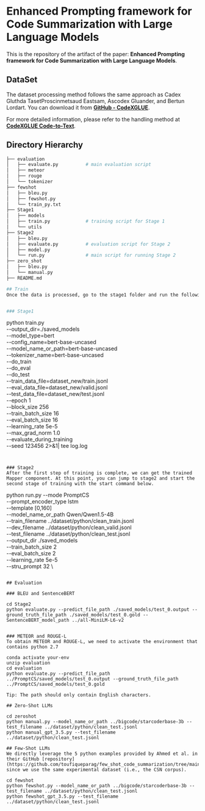 # Enhanced Prompting framework for Code Summarization with Large Language Models

This is the repository of the artifact of the paper: **Enhanced Prompting framework for Code Summarization with Large Language Models**.

## DataSet

The dataset processing method follows the same approach as Cadex Gluthda TasetProscinmetsaud Eastsam, Ascodex Gluander, and Bertun Lordart. You can download it from **[GitHub - CodeXGLUE](https://github.com/microsoft/CodeXGLUE)**.  

For more detailed information, please refer to the handling method at **[CodeXGLUE Code-to-Text](https://github.com/microsoft/CodeXGLUE/tree/main/Code-Text/code-to-text)**. 

## Directory Hierarchy
```bash
├── evaluation
│   ├── evaluate.py          # main evaluation script
│   ├── meteor
│   ├── rouge
│   └── tokenizer
├── fewshot
│   ├── bleu.py
│   ├── fewshot.py
│   └── train_py.txt
├── Stage1
│   ├── models
│   ├── train.py             # training script for Stage 1
│   └── utils
├── Stage2
│   ├── bleu.py
│   ├── evaluate.py          # evaluation script for Stage 2
│   ├── model.py
│   └── run.py               # main script for running Stage 2
├── zero_shot
│   ├── bleu.py
│   └── manual.py
├── README.md

## Train
Once the data is processed, go to the stage1 folder and run the following command to start the program and start training!


### Stage1
```
python train.py\
    --output_dir=./saved_models \
    --model_type=bert \
    --config_name=bert-base-uncased \
    --model_name_or_path=bert-base-uncased \
    --tokenizer_name=bert-base-uncased \
    --do_train \
    --do_eval \
    --do_test \
    --train_data_file=dataset_new/train.jsonl \
    --eval_data_file=dataset_new/valid.jsonl \
    --test_data_file=dataset_new/test.jsonl \
    --epoch 1 \
    --block_size 256 \
    --train_batch_size 16 \
    --eval_batch_size 16 \
    --learning_rate 5e-5 \
    --max_grad_norm 1.0 \
    --evaluate_during_training \
    --seed 123456 2>&1| tee log.log
```


### Stage2
After the first step of training is complete, we can get the trained Mapper component. At this point, you can jump to stage2 and start the second stage of training with the start command below.
```
python run.py 
    --mode PromptCS \
    --prompt_encoder_type lstm \
    --template [0,160] \
    --model_name_or_path Qwen/Qwen1.5-4B \
    --train_filename ../dataset/python/clean_train.jsonl \
    --dev_filename ../dataset/python/clean_valid.jsonl \
    --test_filename ../dataset/python/clean_test.jsonl \
    --output_dir ./saved_models \
    --train_batch_size 2 \
    --eval_batch_size 2 \
    --learning_rate 5e-5 \
    --stru_prompt 32 \
```

## Evaluation

### BLEU and SentenceBERT
```
    cd Stage2
    python evaluate.py --predict_file_path ./saved_models/test_0.output --ground_truth_file_path ./saved_models/test_0.gold --SentenceBERT_model_path ../all-MiniLM-L6-v2
```

### METEOR and ROUGE-L
To obtain METEOR and ROUGE-L, we need to activate the environment that contains python 2.7
```
    conda activate your-env
    unzip evaluation
    cd evaluation
    python evaluate.py --predict_file_path ../PromptCS/saved_models/test_0.output --ground_truth_file_path ../PromptCS/saved_models/test_0.gold
```
Tip: The path should only contain English characters.

## Zero-Shot LLMs
```
    cd zeroshot
    python manual.py --model_name_or_path ../bigcode/starcoderbase-3b --test_filename ../dataset/python/clean_test.jsonl
    python manual_gpt_3.5.py --test_filename ../dataset/python/clean_test.jsonl
```
## Few-Shot LLMs
We directly leverage the 5 python examples provided by Ahmed et al. in their GitHub [repository](https://github.com/toufiqueparag/few_shot_code_summarization/tree/main/Java), since we use the same experimental dataset (i.e., the CSN corpus).
```
    cd fewshot
    python fewshot.py --model_name_or_path ../bigcode/starcoderbase-3b --test_filename ../dataset/python/clean_test.jsonl
    python fewshot_gpt_3.5.py --test_filename ../dataset/python/clean_test.jsonl
```
